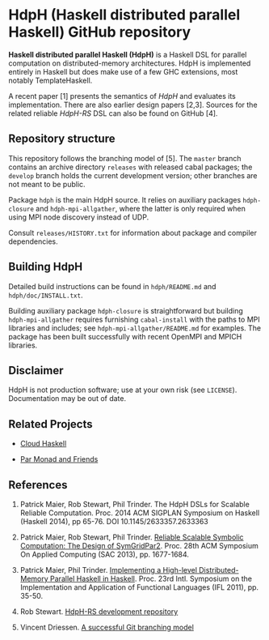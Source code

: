 HdpH (Haskell distributed parallel Haskell) GitHub repository
=============================================================

**Haskell distributed parallel Haskell (HdpH)** is a Haskell DSL for
parallel computation on distributed-memory architectures. HdpH is
implemented entirely in Haskell but does make use of a few GHC
extensions, most notably TemplateHaskell.

A recent paper [1] presents the semantics of *HdpH* and evaluates its
implementation. There are also earlier design papers [2,3]. Sources for
the related reliable *HdpH-RS* DSL can also be found on GitHub [4].


Repository structure
--------------------

This repository follows the branching model of [5]. The `master`
branch contains an archive directory `releases` with released cabal
packages; the `develop` branch holds the current development version;
other branches are not meant to be public.

Package `hdph` is the main HdpH source.  It relies on auxiliary
packages `hdph-closure` and `hdph-mpi-allgather`, where the latter is
only required when using MPI node discovery instead of UDP.

Consult `releases/HISTORY.txt` for information about package and
compiler dependencies.


Building HdpH
-------------

Detailed build instructions can be found in `hdph/README.md` and
`hdph/doc/INSTALL.txt`.

Building auxiliary package `hdph-closure` is straightforward but
building `hdph-mpi-allgather` requires furnishing `cabal-install` with
the paths to MPI libraries and includes; see
`hdph-mpi-allgather/README.md` for examples. The package has been
built successfully with recent OpenMPI and MPICH libraries.


Disclaimer
----------

HdpH is not production software; use at your own risk (see `LICENSE`).
Documentation may be out of date.


Related Projects
----------------

* [Cloud Haskell](http://haskell-distributed.github.io)

* [Par Monad and Friends](https://github.com/simonmar/monad-par)


References
----------

1.  Patrick Maier, Rob Stewart, Phil Trinder.
    The HdpH DSLs for Scalable Reliable Computation.
    Proc. 2014 ACM SIGPLAN Symposium on Haskell (Haskell 2014), pp 65-76.
    DOI 10.1145/2633357.2633363

2.  Patrick Maier, Rob Stewart, Phil Trinder.
    [Reliable Scalable Symbolic Computation: The Design of SymGridPar2](http://www.dcs.gla.ac.uk/~pmaier/papers/Maier_Stewart_Trinder_SAC2013.pdf).
    Proc. 28th ACM Symposium On Applied Computing (SAC 2013), pp. 1677-1684.

3.  Patrick Maier, Phil Trinder.
    [Implementing a High-level Distributed-Memory Parallel Haskell in Haskell](http://www.macs.hw.ac.uk/~pm175/papers/Maier_Trinder_IFL2011_XT.pdf).
    Proc. 23rd Intl. Symposium on the Implementation and Application of
    Functional Languages (IFL 2011), pp. 35-50.

4.  Rob Stewart.
    [HdpH-RS development repository](https://github.com/robstewart57/hdph-rs)

5.  Vincent Driessen.
    [A successful Git branching model](http://nvie.com/posts/a-successful-git-branching-model/)
